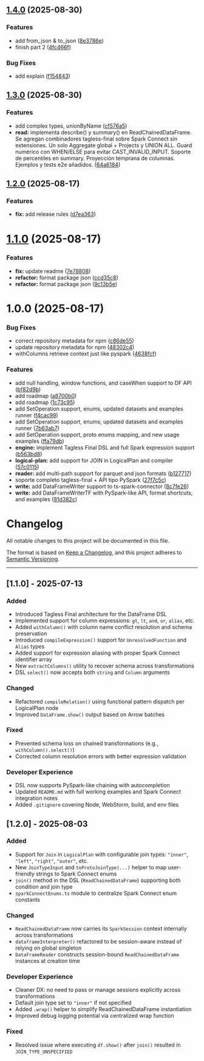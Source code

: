 ## [1.4.0](https://github.com/BaldrVivaldelli/ts-spark-connector/compare/v1.3.0...v1.4.0) (2025-08-30)

### Features

* add from_json & to_json ([8e3786e](https://github.com/BaldrVivaldelli/ts-spark-connector/commit/8e3786e68f7f19a248e0505d10e5e4c87cc71f58))
* finish part 2 ([4fc466f](https://github.com/BaldrVivaldelli/ts-spark-connector/commit/4fc466f210332b48c872f79d3201177bd1440555))

### Bug Fixes

* add explain ([f154843](https://github.com/BaldrVivaldelli/ts-spark-connector/commit/f154843a3952e36e22fd01a11dc6a4a5149120c8))

## [1.3.0](https://github.com/BaldrVivaldelli/ts-spark-connector/compare/v1.2.0...v1.3.0) (2025-08-30)

### Features

* add complex types, unionByName ([cf576a5](https://github.com/BaldrVivaldelli/ts-spark-connector/commit/cf576a5ea45a3559bef8ae06f6f5a32dd2190c4c))
* **read:** implementa describe() y summary() en ReadChainedDataFrame. Se agregan combinadores tagless-final sobre Spark Connect sin extensiones. Un solo Aggregate global + Projects y UNION ALL. Guard numérico con WHEN/ELSE para evitar CAST_INVALID_INPUT. Soporte de percentiles en summary. Proyección temprana de columnas. Ejemplos y tests e2e añadidos. ([64a6184](https://github.com/BaldrVivaldelli/ts-spark-connector/commit/64a6184452dab14732a6c03506ae3d1516b80c36))

## [1.2.0](https://github.com/BaldrVivaldelli/ts-spark-connector/compare/v1.1.0...v1.2.0) (2025-08-17)

### Features

* **fix:** add release rules ([d7ea363](https://github.com/BaldrVivaldelli/ts-spark-connector/commit/d7ea363c339faa249508c4c6a5517525416c58b1))

# [1.1.0](https://github.com/BaldrVivaldelli/ts-spark-connector/compare/v1.0.0...v1.1.0) (2025-08-17)


### Features

* **fix:** update readme ([7e78808](https://github.com/BaldrVivaldelli/ts-spark-connector/commit/7e7880827b8b83ebe930c7fb0e25f3df9d2bd8b2))
* **refactor:** format package json ([ccd35c8](https://github.com/BaldrVivaldelli/ts-spark-connector/commit/ccd35c8db2db86d5efcae6596dda62796b92578a))
* **refactor:** format package json ([9c13b5e](https://github.com/BaldrVivaldelli/ts-spark-connector/commit/9c13b5e94c85b5c1b7c8a11644a028cd5e502a4e))

# 1.0.0 (2025-08-17)


### Bug Fixes

* correct repository metadata for npm ([c86de55](https://github.com/BaldrVivaldelli/ts-spark-connector/commit/c86de55a1caccc05f698a92f8b0887468b39f59e))
* update repository metadata for npm ([48302c4](https://github.com/BaldrVivaldelli/ts-spark-connector/commit/48302c441d61f16ab89bd7d96fd92b0798a9bd58))
* withColumns retrieve context just like pyspark ([4638fcf](https://github.com/BaldrVivaldelli/ts-spark-connector/commit/4638fcf4b3b43b8f3dd03b9e1a6610ecfd9415bc))


### Features

* add null handling, window functions, and caseWhen support to DF API ([bf82d9b](https://github.com/BaldrVivaldelli/ts-spark-connector/commit/bf82d9b5d86e03bd1291ca81307c007472e85c16))
* add roadmap ([a8700b0](https://github.com/BaldrVivaldelli/ts-spark-connector/commit/a8700b0fcdeb47e0ab1e0b9e18c59acb467d62ad))
* add roadmap ([1c73c95](https://github.com/BaldrVivaldelli/ts-spark-connector/commit/1c73c953b3b0a367db73bc7384aa26bd2a84e2fd))
* add SetOperation support, enums, updated datasets and examples runner ([f4cac99](https://github.com/BaldrVivaldelli/ts-spark-connector/commit/f4cac9962f9cbf005ae04e11c066bb2c09fe53c6))
* add SetOperation support, enums, updated datasets and examples runner ([7b63ab7](https://github.com/BaldrVivaldelli/ts-spark-connector/commit/7b63ab7809a3d4ca6d10c224fd41a23f416b3cc0))
* add SetOperation support, proto enums mapping, and new usage examples ([ffa79db](https://github.com/BaldrVivaldelli/ts-spark-connector/commit/ffa79db8e4a3de8f858a0e91064bfb75e29469be))
* **engine:** implement Tagless Final DSL and full Spark expression support ([b563bd8](https://github.com/BaldrVivaldelli/ts-spark-connector/commit/b563bd832f200c534f3c7fa3d3d2f429d127909b))
* **logical-plan:** add support for JOIN in LogicalPlan and compiler ([57c0115](https://github.com/BaldrVivaldelli/ts-spark-connector/commit/57c01150dc6174fa2398a0dea8dedeafc3ca4034))
* **reader:** add multi-path support for parquet and json formats ([b127717](https://github.com/BaldrVivaldelli/ts-spark-connector/commit/b1277176f1b302c3fc6ad93758a65199f2972145))
* soporte completo tagless-final + API tipo PySpark ([27f7c5c](https://github.com/BaldrVivaldelli/ts-spark-connector/commit/27f7c5c1d151e8c95b879874c1bcb507e89e2442))
* **write:** add DataFrameWriter support to ts-spark-connector ([8c7fe26](https://github.com/BaldrVivaldelli/ts-spark-connector/commit/8c7fe261f229ae9e8c58e902eebb132f85eb411b))
* **write:** add DataFrameWriterTF with PySpark-like API, format shortcuts, and examples ([81d382c](https://github.com/BaldrVivaldelli/ts-spark-connector/commit/81d382cdfdf8f76744b2650c75be04133de2bfe6))

# Changelog

All notable changes to this project will be documented in this file.

The format is based on [Keep a Changelog](https://keepachangelog.com/en/1.0.0/),
and this project adheres to [Semantic Versioning](https://semver.org/).

---

## [1.1.0] - 2025-07-13

### Added
- Introduced Tagless Final architecture for the DataFrame DSL
- Implemented support for column expressions: `gt`, `lt`, `and`, `or`, `alias`, etc.
- Added `withColumn()` with column name conflict resolution and schema preservation
- Introduced `compileExpression()` support for `UnresolvedFunction` and `Alias` types
- Added support for expression aliasing with proper Spark Connect identifier array
- New `extractColumns()` utility to recover schema across transformations
- DSL `select()` now accepts both `string` and `Column` arguments

### Changed
- Refactored `compileRelation()` using functional pattern dispatch per LogicalPlan node
- Improved `DataFrame.show()` output based on Arrow batches

### Fixed
- Prevented schema loss on chained transformations (e.g., `withColumn().select()`)
- Corrected column resolution errors with better expression validation

### Developer Experience
- DSL now supports PySpark-like chaining with autocompletion
- Updated `README.md` with full working examples and Spark Connect integration notes
- Added `.gitignore` covering Node, WebStorm, build, and env files


## [1.2.0] - 2025-08-03

### Added
- Support for `Join` in `LogicalPlan` with configurable join types: `"inner"`, `"left"`, `"right"`, `"outer"`, etc.
- New `JoinTypeInput` and `toProtoJoinType(...)` helper to map user-friendly strings to Spark Connect enums
- `join()` method in the DSL (`ReadChainedDataFrame`) supporting both condition and join type
- `sparkConnectEnums.ts` module to centralize Spark Connect enum constants

### Changed
- `ReadChainedDataFrame` now carries its `SparkSession` context internally across transformations
- `dataframeInterpreter()` refactored to be session-aware instead of relying on global singleton
- `DataFrameReader` constructs session-bound `ReadChainedDataFrame` instances at creation time

### Developer Experience
- Cleaner DX: no need to pass or manage sessions explicitly across transformations
- Default join type set to `"inner"` if not specified
- Added `.wrap()` helper to simplify ReadChainedDataFrame instantiation
- Improved debug logging potential via centralized wrap function

### Fixed
- Resolved issue where executing `df.show()` after `join()` resulted in `JOIN_TYPE_UNSPECIFIED`

